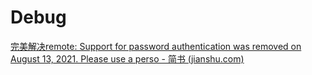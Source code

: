# Debug

[完美解决remote: Support for password authentication was removed on August 13, 2021. Please use a perso - 简书 (jianshu.com)](https://www.jianshu.com/p/6e86c80c457c)
